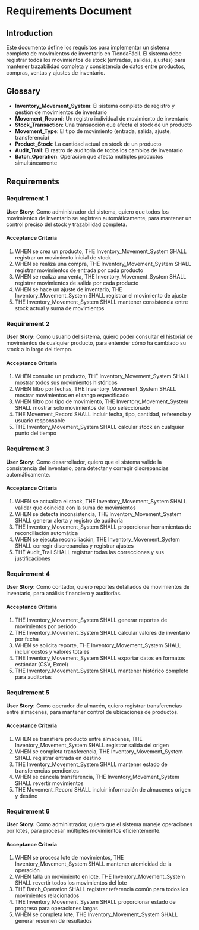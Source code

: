 # Requirements Document

## Introduction

Este documento define los requisitos para implementar un sistema completo de movimientos de inventario en TiendaFácil. El sistema debe registrar todos los movimientos de stock (entradas, salidas, ajustes) para mantener trazabilidad completa y consistencia de datos entre productos, compras, ventas y ajustes de inventario.

## Glossary

- **Inventory_Movement_System**: El sistema completo de registro y gestión de movimientos de inventario
- **Movement_Record**: Un registro individual de movimiento de inventario
- **Stock_Transaction**: Una transacción que afecta el stock de un producto
- **Movement_Type**: El tipo de movimiento (entrada, salida, ajuste, transferencia)
- **Product_Stock**: La cantidad actual en stock de un producto
- **Audit_Trail**: El rastro de auditoría de todos los cambios de inventario
- **Batch_Operation**: Operación que afecta múltiples productos simultáneamente

## Requirements

### Requirement 1

**User Story:** Como administrador del sistema, quiero que todos los movimientos de inventario se registren automáticamente, para mantener un control preciso del stock y trazabilidad completa.

#### Acceptance Criteria

1. WHEN se crea un producto, THE Inventory_Movement_System SHALL registrar un movimiento inicial de stock
2. WHEN se realiza una compra, THE Inventory_Movement_System SHALL registrar movimientos de entrada por cada producto
3. WHEN se realiza una venta, THE Inventory_Movement_System SHALL registrar movimientos de salida por cada producto
4. WHEN se hace un ajuste de inventario, THE Inventory_Movement_System SHALL registrar el movimiento de ajuste
5. THE Inventory_Movement_System SHALL mantener consistencia entre stock actual y suma de movimientos

### Requirement 2

**User Story:** Como usuario del sistema, quiero poder consultar el historial de movimientos de cualquier producto, para entender cómo ha cambiado su stock a lo largo del tiempo.

#### Acceptance Criteria

1. WHEN consulto un producto, THE Inventory_Movement_System SHALL mostrar todos sus movimientos históricos
2. WHEN filtro por fechas, THE Inventory_Movement_System SHALL mostrar movimientos en el rango especificado
3. WHEN filtro por tipo de movimiento, THE Inventory_Movement_System SHALL mostrar solo movimientos del tipo seleccionado
4. THE Movement_Record SHALL incluir fecha, tipo, cantidad, referencia y usuario responsable
5. THE Inventory_Movement_System SHALL calcular stock en cualquier punto del tiempo

### Requirement 3

**User Story:** Como desarrollador, quiero que el sistema valide la consistencia del inventario, para detectar y corregir discrepancias automáticamente.

#### Acceptance Criteria

1. WHEN se actualiza el stock, THE Inventory_Movement_System SHALL validar que coincida con la suma de movimientos
2. WHEN se detecta inconsistencia, THE Inventory_Movement_System SHALL generar alerta y registro de auditoría
3. THE Inventory_Movement_System SHALL proporcionar herramientas de reconciliación automática
4. WHEN se ejecuta reconciliación, THE Inventory_Movement_System SHALL corregir discrepancias y registrar ajustes
5. THE Audit_Trail SHALL registrar todas las correcciones y sus justificaciones

### Requirement 4

**User Story:** Como contador, quiero reportes detallados de movimientos de inventario, para análisis financiero y auditorías.

#### Acceptance Criteria

1. THE Inventory_Movement_System SHALL generar reportes de movimientos por período
2. THE Inventory_Movement_System SHALL calcular valores de inventario por fecha
3. WHEN se solicita reporte, THE Inventory_Movement_System SHALL incluir costos y valores totales
4. THE Inventory_Movement_System SHALL exportar datos en formatos estándar (CSV, Excel)
5. THE Inventory_Movement_System SHALL mantener histórico completo para auditorías

### Requirement 5

**User Story:** Como operador de almacén, quiero registrar transferencias entre almacenes, para mantener control de ubicaciones de productos.

#### Acceptance Criteria

1. WHEN se transfiere producto entre almacenes, THE Inventory_Movement_System SHALL registrar salida del origen
2. WHEN se completa transferencia, THE Inventory_Movement_System SHALL registrar entrada en destino
3. THE Inventory_Movement_System SHALL mantener estado de transferencias pendientes
4. WHEN se cancela transferencia, THE Inventory_Movement_System SHALL revertir movimientos
5. THE Movement_Record SHALL incluir información de almacenes origen y destino

### Requirement 6

**User Story:** Como administrador, quiero que el sistema maneje operaciones por lotes, para procesar múltiples movimientos eficientemente.

#### Acceptance Criteria

1. WHEN se procesa lote de movimientos, THE Inventory_Movement_System SHALL mantener atomicidad de la operación
2. WHEN falla un movimiento en lote, THE Inventory_Movement_System SHALL revertir todos los movimientos del lote
3. THE Batch_Operation SHALL registrar referencia común para todos los movimientos relacionados
4. THE Inventory_Movement_System SHALL proporcionar estado de progreso para operaciones largas
5. WHEN se completa lote, THE Inventory_Movement_System SHALL generar resumen de resultados